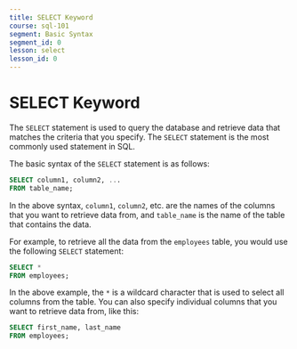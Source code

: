 ```yaml
---
title: SELECT Keyword
course: sql-101
segment: Basic Syntax
segment_id: 0
lesson: select
lesson_id: 0
---
```



# SELECT Keyword

The `SELECT` statement is used to query the database and retrieve data that matches the criteria that you specify. The `SELECT` statement is the most commonly used statement in SQL.

The basic syntax of the `SELECT` statement is as follows:

```sql
SELECT column1, column2, ...
FROM table_name;
```

In the above syntax, `column1`, `column2`, etc. are the names of the columns that you want to retrieve data from, and `table_name` is the name of the table that contains the data.

For example, to retrieve all the data from the `employees` table, you would use the following `SELECT` statement:

```sql
SELECT *
FROM employees;
```

In the above example, the `*` is a wildcard character that is used to select all columns from the table. You can also specify individual columns that you want to retrieve data from, like this:

```sql
SELECT first_name, last_name
FROM employees;
```
